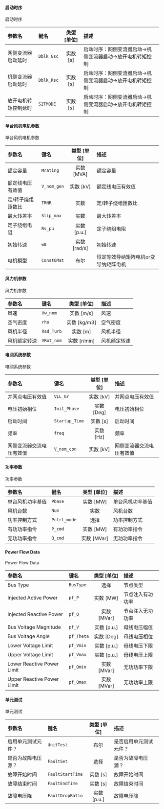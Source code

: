 <!--
DO NOT EDIT THIS FILE DIRECTLY.
This file is generated by tools/comp-docs.js.
All changes will be overwritten by regeneration.
-->

<slot class="model-parameters">

#### 启动时序

启动时序

| 参数名 | 键名 | 类型 [单位] | 描述 |
|:------ |:---- |:-----------:|:---- |
| 网侧变流器启动延时 | `Dblk_Gsc` | 实数 [s] | 启动时序：网侧变流器启动->机侧变流器启动->放开电机转矩控制 |
| 机侧变流器启动延时 | `Dblk_Rsc` | 实数 [s] | 启动时序：网侧变流器启动->机侧变流器启动->放开电机转矩控制 |
| 放开电机转矩控制延时 | `S2TMODE` | 实数 [s] | 启动时序：网侧变流器启动->机侧变流器启动->放开电机转矩控制 |

#### 单台风机电机参数

单台风机电机参数

| 参数名 | 键名 | 类型 [单位] | 描述 |
|:------ |:---- |:-----------:|:---- |
| 额定容量 | `Mrating` | 实数 [MVA] | 额定容量 |
| 额定线电压有效值 | `V_nom_gen` | 实数 [kV] | 额定线电压有效值 |
| 定/转子绕组匝数比 | `TRNR` | 实数 | 定/转子绕组匝数比 |
| 最大转差率 | `Slip_max` | 实数 | 最大转差率 |
| 定子绕组电阻 | `Rs_pu` | 实数 [p\.u\.] | 定子绕组电阻 |
| 初始转速 | `w0` | 实数 [rad/s] | 初始转速 |
| 电机模型 | `ConstGMat` | 布尔 | 恒定等效导纳矩阵电机or变导纳矩阵电机 |

#### 风力机参数

风力机参数

| 参数名 | 键名 | 类型 [单位] | 描述 |
|:------ |:---- |:-----------:|:---- |
| 风速 | `Vw_nom` | 实数 [m/s] | 风速 |
| 空气密度 | `rho` | 实数 [kg/m3] | 空气密度 |
| 风机半径 | `Rad_Turb` | 实数 [m] | 风机半径 |
| 风机额定转速 | `VRot_nom` | 实数 [r/min] | 风机额定转速 |

#### 电网系统参数

电网系统参数

| 参数名 | 键名 | 类型 [单位] | 描述 |
|:------ |:---- |:-----------:|:---- |
| 并网点电压有效值 | `VLL_Gr` | 实数 [kV] | 并网点电压有效值 |
| 电压初始相位 | `Init_Phase` | 实数 [Deg] | 电压初始相位 |
| 启动时间 | `Startup_Time` | 实数 [s] | 启动时间 |
| 频率 | `freq` | 实数 [Hz] | 频率 |
| 网侧变流器交流电压有效值 | `V_nom_con` | 实数 [kV] | 网侧变流器交流电压有效值 |

#### 功率参数

功率参数

| 参数名 | 键名 | 类型 [单位] | 描述 |
|:------ |:---- |:-----------:|:---- |
| 单台风机功率基值 | `Pbase` | 实数 [MW] | 单台风机功率基值 |
| 风机台数 | `Num` | 实数 | 风机台数 |
| 功率控制方式 | `Pctrl_mode` | 选择 | 功率控制方式 |
| 有功功率指令 | `P_cmd` | 实数 [MW] | 有功功率指令 |
| 无功功率指令 | `Q_cmd` | 实数 [MVar] | 无功功率指令 |

#### Power Flow Data

Power Flow Data

| 参数名 | 键名 | 类型 [单位] | 描述 |
|:------ |:---- |:-----------:|:---- |
| Bus Type | `BusType` | 选择 | 节点类型 |
| Injected Active Power | `pf_P` | 实数 [MW] | 节点注入有功功率 |
| Injected Reactive Power | `pf_Q` | 实数 [MVar] | 节点注入无功功率 |
| Bus Voltage Magnitude | `pf_V` | 实数 [p\.u\.] | 母线电压幅值 |
| Bus Voltage Angle | `pf_Theta` | 实数 [Deg] | 母线电压相位 |
| Lower Voltage Limit | `pf_Vmin` | 实数 [p\.u\.] | 母线电压下限 |
| Upper Voltage Limit | `pf_Vmax` | 实数 [p\.u\.] | 母线电压上限 |
| Lower Reactive Power Limit | `pf_Qmin` | 实数 [MVar] | 无功功率下限 |
| Upper Reactive Power Limit | `pf_Qmax` | 实数 [MVar] | 无功功率上限 |

#### 单元测试

单元测试

| 参数名 | 键名 | 类型 [单位] | 描述 |
|:------ |:---- |:-----------:|:---- |
| 启用单元测试元件？ | `UnitTest` | 布尔 | 是否启用单元测试元件？ |
| 是否为故障电压源？ | `FaultSet` | 选择 | 是否为故障电压源？ |
| 故障开始时间 | `FaultStartTime` | 实数 [s] | 故障开始时间 |
| 故障结束时间 | `FaultEndTime` | 实数 [s] | 故障结束时间 |
| 故障电压降 | `FaultDropRatio` | 实数 [p\.u\.] | 故障电压降 |


</slot>
